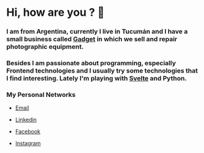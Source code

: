 # Hi, how are you ?  👋

### I am from Argentina, currently I live in Tucumán and I have a small business called [Gadget](https://micamara.ga/) in which we sell and repair photographic equipment.

### Besides I am passionate about programming, especially Frontend technologies and I usually try some technologies that I find interesting. Lately I'm playing with [Svelte](https://svelte.dev/) and Python.

### My Personal Networks

- [Email](mailto:galiprandi@gmail.com)

- [Linkedin](https://www.linkedin.com/in/galiprandi)

- [Facebook](https://www.facebook.com/GadgetTucuman/)

- [Instagram](https://www.instagram.com/gadget_tucuman/)

<!--
**galiprandi/galiprandi** is a ✨ _special_ ✨ repository because its `README.md` (this file) appears on your GitHub profile.

Here are some ideas to get you started:

- 🔭 I’m currently working on ...
- 🌱 I’m currently learning ...
- 👯 I’m looking to collaborate on ...
- 🤔 I’m looking for help with ...
- 💬 Ask me about ...
- 📫 How to reach me: ...
- 😄 Pronouns: ...
- ⚡ Fun fact: ...
-->
